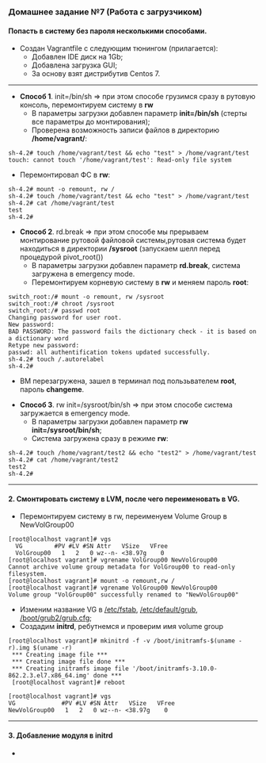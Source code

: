 ### Домашнее задание №7 (Работа с загрузчиком)
#### Попасть в систему без пароля несколькими способами.
* Создан Vagrantfile с следующим тюнингом (прилагается):
  - Добавлен IDE диск на 1Gb;
  - Добавлена загрузка GUI;
  - За основу взят дистрибутив Centos 7.
___
* __Способ 1__. init=/bin/sh => при этом способе грузимся сразу в рутовую консоль, перемонтируем систему в __rw__
  - В параметры загрузки добавлен параметр __init=/bin/sh__ (стерты все параметры до монтирования);
  - Проверена возможность записи файлов в директорию __/home/vagrant/__:
```console
sh-4.2# touch /home/vagrant/test && echo "test" > /home/vagrant/test
touch: cannot touch '/home/vagrant/test': Read-only file system
```
  - Перемонтировал ФС в __rw__:
```console
sh-4.2# mount -o remount, rw /
sh-4.2# touch /home/vagrant/test && echo "test" > /home/vagrant/test
sh-4.2# cat /home/vagrant/test
test
sh-4.2#
```
* __Способ 2__. rd.break => при этом способе мы прерываем монтирование рутовой файловой системы,рутовая система будет находиться в директории __/sysroot__ (запускаем шелл перед процедурой pivot_root())
  - В параметры загрузки добавлен параметр __rd.break__, система загружена в emergency mode.
  - Перемонтируем корневую систему в __rw__ и меняем пароль __root__:
```console
switch_root:/# mount -o remount, rw /sysroot
switch_root:/# chroot /sysroot
switch_root:/# passwd root
Changing password for user root.
New password:
BAD PASSWORD: The password fails the dictionary check - it is based on a dictionary word
Retype new password:
passwd: all authentification tokens updated successfully.
sh-4.2# touch /.autorelabel
sh-4.2#
```
  - ВМ перезагружена, зашел в терминал под пользьвателем __root__, пароль __changeme__.

* __Способ 3__. rw init=/sysroot/bin/sh => при этом способе система загружается в emergency mode.
  - В параметры загрузки добавлен параметр __rw init=/sysroot/bin/sh__;
  - Система загружена сразу в режиме __rw__:
```console
sh-4.2# touch /home/vagrant/test2 && echo "test2" > /home/vagrant/test
sh-4.2# cat /home/vagrant/test2
test2
sh-4.2#
```
___
#### 2. Смонтировать систему в LVM, после чего переименовать в VG.
* Перемонтируем систему в rw, переименуем Volume Group в NewVolGroup00
```console
[root@localhost vagrant]# vgs
  VG         #PV #LV #SN Attr   VSize   VFree
  VolGroup00   1   2   0 wz--n- <38.97g    0 
[root@localhost vagrant]# vgrename VolGroup00 NewVolGroup00
Cannot archive volume group metadata for VolGroup00 to read-only filesystem.
[root@localhost vagrant]# mount -o remount,rw /         
[root@localhost vagrant]# vgrename VolGroup00 NewVolGroup00
Volume group "VolGroup00" successfully renamed to "NewVolGroup00"
```
* Изменим название VG в [/etc/fstab](https://github.com/uNkindy/Otus_Unit_7_System_Load/blob/main/fstab), [/etc/default/grub](), [/boot/grub2/grub.cfg]();
* Создадим __initrd__, ребутнемся и проверим имя volume group
```console
[root@localhost vagrant]# mkinitrd -f -v /boot/initramfs-$(uname -r).img $(uname -r)
 *** Creating image file ***
 *** Creating image file done ***
 *** Creating initramfs image file '/boot/initramfs-3.10.0-862.2.3.el7.x86_64.img' done ***
 [root@localhost vagrant]# reboot
 ```
 ```console
 [root@localhost vagrant]# vgs
 VG             #PV #LV #SN Attr   VSize   VFree
 NewVolGroup00   1   2   0 wz--n- <38.97g    0 
 ```
___
#### 3. Добавление модуля в initrd
* 

